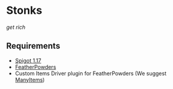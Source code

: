 # Stonks
_get rich_

## Requirements
- [Spigot 1.17](http://spigotmc.org/wiki/buildtools)
- [FeatherPowders](https://github.com/MangoPlex/FeatherPowders)
- Custom Items Driver plugin for FeatherPowders (We suggest [ManyItems](https://github.com/MangoPlex/ManyItems))